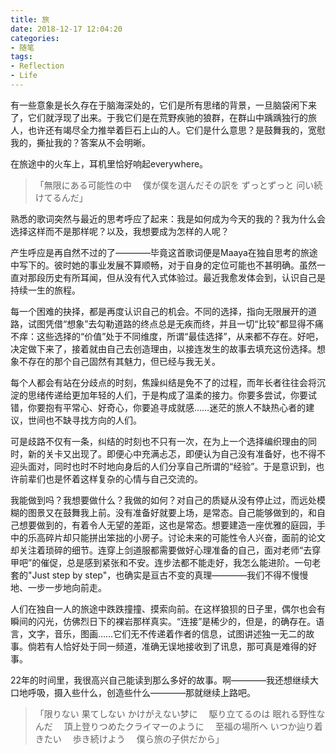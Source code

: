 ```yaml
---
title: 旅
date: 2018-12-17 12:04:20
categories:
- 随笔
tags:
- Reflection
- Life
---
```

有一些意象是长久存在于脑海深处的，它们是所有思绪的背景，一旦脑袋闲下来了，它们就浮现了出来。于我它们是在荒野疾驰的狼群，在群山中踽踽独行的旅人，也许还有竭尽全力推举着巨石上山的人。它们是什么意思？是鼓舞我的，宽慰我的，撕扯我的？答案从不会明晰。

在旅途中的火车上，耳机里恰好响起everywhere。
>
>「無限にある可能性の中　
>  僕が僕を選んだその訳を
>  ずっとずっと 问い続けてるんだ」

熟悉的歌词突然与最近的思考呼应了起来：我是如何成为今天的我的？我为什么会选择这样而不是那样呢？以及，我想要成为怎样的人呢？

产生呼应是再自然不过的了————毕竟这首歌词便是Maaya在独自思考的旅途中写下的。彼时她的事业发展不算顺畅，对于自身的定位可能也不甚明确。虽然一直对那段历史有所耳闻，但从没有代入式体验过。最近我愈发体会到，认识自己是持续一生的旅程。

每一个困难的抉择，都是再度认识自己的机会。不同的选择，指向无限展开的道路，试图凭借“想象”去勾勒道路的终点总是无疾而终，并且一切“比较”都显得不痛不痒：这些选择的“价值”处于不同维度，所谓“最佳选择”，从来都不存在。好吧，决定做下来了，接着就由自己去创造理由，以接连发生的故事去填充这份选择。想象不存在的那个自己固然有其魅力，但已经与我无关。

每个人都会有站在分歧点的时刻，焦躁纠结是免不了的过程，而年长者往往会将沉淀的思绪传递给更加年轻的人们，于是构成了温柔的接力。你要多尝试，你要试错，你要抱有平常心、好奇心，你要追寻成就感……迷茫的旅人不缺热心者的建议，世间也不缺寻找方向的人们。

可是歧路不仅有一条，纠结的时刻也不只有一次，在为上一个选择编织理由的同时，新的关卡又出现了。即便心中充满忐忑，即便认为自己没有准备好，也不得不迎头面对，同时也时不时地向身后的人们分享自己所谓的“经验”。于是意识到，也许前辈们也是怀着这样复杂的心情与自己交流的。

我能做到吗？我想要做什么？我做的如何？对自己的质疑从没有停止过，而远处模糊的图景又在鼓舞我上前。没有准备好就要上场，是常态。自己能够做到的，和自己想要做到的，有着令人无望的差距，这也是常态。想要建造一座优雅的庭园，手中的乐高碎片却只能拼出笨拙的小房子。讨论未来的可能性令人兴奋，面前的论文却关注着琐碎的细节。连穿上剑道服都需要做好心理准备的自己，面对老师“去穿甲吧”的催促，总是感到紧张和不安。连步法都不能走好，我怎么能进阶。一句老套的"Just step by step"，也确实是亘古不变的真理————我们不得不慢慢地、一步一步地向前走。

人们在独自一人的旅途中跌跌撞撞、摸索向前。在这样狼狈的日子里，偶尔也会有瞬间的闪光，仿佛烈日下的裸岩那样真实。“连接”是稀少的，但是，的确存在。语言，文字，音乐，图画……它们无不传递着作者的信息，试图讲述独一无二的故事。倘若有人恰好处于同一频道，准确无误地接收到了讯息，那可真是难得的好事。

22年的时间里，我很高兴自己能读到那么多好的故事。啊————我还想继续大口地呼吸，摄入些什么，创造些什么————那就继续上路吧。

>
>「限りない 果てしない かけがえない梦に
>　駆り立てるのは 眠れる野性なんだ
>　頂上登りつめたクライマーのように
>　至福の場所へ いつか辿り着きたい
>　歩き続けよう
>　僕ら旅の子供だから」


